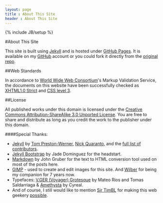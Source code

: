 ```yaml
---
layout: page
title : About This Site
header : About This Site
---
```

{% include JB/setup %}

#About This Site

This site is built using [Jekyll](http://jekyllrb.com/) and is hosted under [GitHub Pages](http://pages.github.com/). It is available on my [GitHub](https://github.com/gianfaye/gianfaye.github.com) account or you could fork it directly from the [original repo](https://github.com/mojombo/jekyll).

##Web Standards

In accordance to [World Wide Web Consortium](http://www.w3.org/)'s Markup Validation Service, the documents on this website have been successfully checked as [XHTML1.0 Strict](http://jigsaw.w3.org/css-validator/validator?uri=http://gianfaye.com/index.html) and [CSS level 3](http://jigsaw.w3.org/css-validator/validator?uri=http://gianfaye.com/assets/themes/geekyll/css/style.css).

##License

All published works under this domain is licensed under the [Creative Commons Attribution-ShareAlike 3.0 Unported License](http://creativecommons.org/licenses/by-sa/3.0/). You are free to share and distribute as long as you credit the work to the publisher under this domain.

####Special Thanks:
- [Jekyll](http://jekyllrb.com/) by [Tom Preston-Werner](http://tom.preston-werner.com/), [Nick Quaranto](http://quaran.to/), and the [full list of contributors](https://github.com/mojombo/jekyll/graphs/contributors).
- [Jekyll Bootstrap](http://jekyllbootstrap.com/) by Jade Dominguez for the headstart.
- [Markdown](http://daringfireball.net/projects/markdown/) by John Gruber for the text to HTML conversion tool used on most of the posts here.
- [GIMP](http://gimp.org) - used to create and edit images for this site. And [Wilber](http://en.wikipedia.org/wiki/GIMP#Mascot) for being my companion for 7 years now.
- Typefaces: [V.GER (Voyager) Grotesque](http://www.behance.net/gallery/VGER-Grotesque/6636573) by Mateo Rios and Tomas Saldarriaga &amp; [Amethysta](http://www.google.com/fonts/specimen/Amethysta) by Cyreal.
- And of course, I still would like to mention [Sir TimBL](http://www.w3.org/People/Berners-Lee/) for making this web geekery [possible](http://www.ted.com/talks/tim_berners_lee_on_the_next_web.html).

<br>
<br>